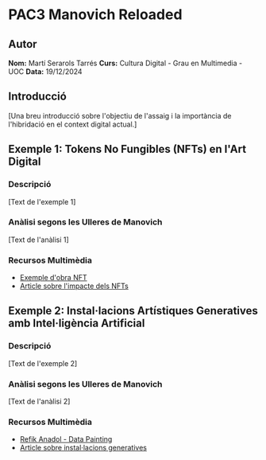 # PAC3 Manovich Reloaded

## Autor
**Nom:** Martí Serarols Tarrés
**Curs:** Cultura Digital - Grau en Multimedia - UOC
**Data:** 19/12/2024

## Introducció
[Una breu introducció sobre l'objectiu de l'assaig i la importància de l'hibridació en el context digital actual.]

## Exemple 1: Tokens No Fungibles (NFTs) en l'Art Digital
### Descripció
[Text de l'exemple 1]

### Anàlisi segons les Ulleres de Manovich
[Text de l'anàlisi 1]

### Recursos Multimèdia
- [Exemple d'obra NFT](https://opensea.io/)
- [Article sobre l'impacte dels NFTs](https://www.xataka.com/arte/nft-que-son-comprar-nfts-artificial-intelligence)

## Exemple 2: Instal·lacions Artístiques Generatives amb Intel·ligència Artificial
### Descripció
[Text de l'exemple 2]

### Anàlisi segons les Ulleres de Manovich
[Text de l'anàlisi 2]

### Recursos Multimèdia
- [Refik Anadol - Data Painting](https://refikanadol.com/works/data-painting/)
- [Article sobre instal·lacions generatives](https://www.artfutura.com/noticies/instalaciones-generativas-arte-inteligencia-artificial/)

